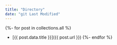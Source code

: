 ```yaml
---
title: "Directory"
date: "git Last Modified"
---
```


{%- for post in collections.all %}
* [{{ post.data.title }}]({{ post.url }})
{%- endfor %}